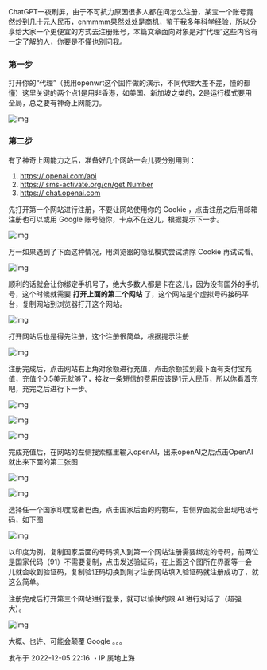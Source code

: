 ChatGPT一夜刷屏，由于不可抗力原因很多人都在问怎么注册，某宝一个账号竟然炒到几十元人民币，enmmmm果然处处是商机，鉴于我多年科学经验，所以分享给大家一个更便宜的方式去注册账号，本篇文章面向对象是对“代理”这些内容有一定了解的人，你要是不懂也别问我。

### 第一步

打开你的“代理”（我用openwrt这个固件做的演示，不同代理大差不差，懂的都懂）这里关键的两个点1是用非香港，如美国、新加坡之类的，2是运行模式要用全局，总之要有神奇上网能力。

![img](./assets/(null)-20230222142337955.(null))

### 第二步

有了神奇上网能力之后，准备好几个网站一会儿要分别用到：

1. [https:// openai.com/api ](https://link.zhihu.com/?target=https%3A//openai.com/api)
2. [https:// sms-activate.org/cn/get Number ](https://link.zhihu.com/?target=https%3A//sms-activate.org/cn/getNumber)
3. [https:// chat.openai.com ](https://link.zhihu.com/?target=https%3A//chat.openai.com)

先打开第一个网站进行注册，不要让网站使用你的 Cookie ，点击注册之后用邮箱注册也可以或用 Google 账号随你，卡点不在这儿，根据提示下一步。

![img](./assets/(null)-20230222142337899.(null))

万一如果遇到了下面这种情况，用浏览器的隐私模式尝试清除 Cookie 再试试看。

![img](./assets/(null)-20230222142337912.(null))

顺利的话就会让你绑定手机号了，绝大多数人都是卡在这儿，因为没有国外的手机号，这个时候就需要 **打开上面的第二个网站** 了，这个网站是个虚拟号码接码平台，复制网站到浏览器打开这个网站。

![img](./assets/(null)-20230222142337919.(null))

打开网站后也是得先注册，这个注册很简单，根据提示注册

![img](./assets/(null)-20230222142337929.(null))

注册完成后，点击网站右上角对余额进行充值，点击余额拉到最下面有支付宝充值，充值个0.5美元就够了，接收一条短信的费用应该是1元人民币，所以你看着充吧，充完之后进行下一步。

![img](./assets/(null)-20230222142338030.(null))

![img](./assets/(null)-20230222142338083.(null))

![img](./assets/(null)-20230222142338086.(null))

完成充值后，在网站的左侧搜索框里输入openAI，出来openAI之后点击OpenAI就出来下面的第二张图

![img](./assets/(null)-20230222142338092.(null))

![img](./assets/(null)-20230222142338124.(null))

选择任一个国家印度或者巴西，点击国家后面的购物车，右侧界面就会出现电话号码，如下图

![img](./assets/(null)-20230222142338148.(null))

以印度为例，复制国家后面的号码填入到第一个网站注册需要绑定的号码，前两位是国家代码（91）不需要复制，点击发送验证码，在上面这个图所在界面等一会儿就会收到验证码，复制验证码切换到刚才注册网站填入验证码就注册成功了，就这么简单。

注册完成后打开第三个网站进行登录，就可以愉快的跟 AI 进行对话了（超强大）。

![img](./assets/(null)-20230222142338229.(null))

大概、也许、可能会颠覆 Google 。。。

发布于 2022-12-05 22:16 ・IP 属地上海